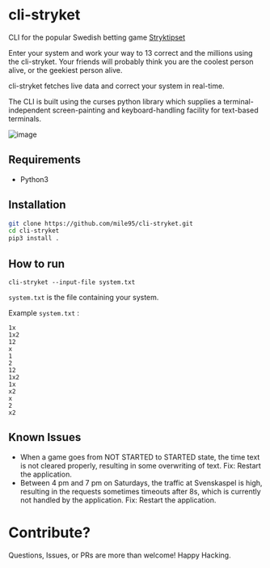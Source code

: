 # cli-stryket

CLI for the popular Swedish betting game [Stryktipset](https://spela.svenskaspel.se/stryktipset)

Enter your system and work your way to 13 correct and the millions using the cli-stryket. Your friends will probably think you are the coolest person alive, or the geekiest person alive.

cli-stryket fetches live data and correct your system in real-time.

The CLI is built using the curses python library which supplies a terminal-independent screen-painting and keyboard-handling facility for text-based terminals.

![image](https://user-images.githubusercontent.com/8545435/164912734-094959df-8ad5-4a4e-8916-c2b434e40aee.png)


## Requirements
- Python3

## Installation

```bash
git clone https://github.com/mile95/cli-stryket.git
cd cli-stryket
pip3 install .

```
## How to run

```
cli-stryket --input-file system.txt
```

`system.txt` is the file containing your system. 

Example `system.txt` : 

```
1x
1x2
12
x
1
2
12
1x2
1x
x2
x
2
x2
```

## Known Issues
- When a game goes from NOT STARTED to STARTED state, the time text is not cleared properly, resulting in some overwriting of text. Fix: Restart the application.
- Between 4 pm and 7 pm on Saturdays, the traffic at Svenskaspel is high, resulting in the requests sometimes timeouts after 8s, which is currently not handled by the application. Fix: Restart the application.

# Contribute?

Questions, Issues, or PRs are more than welcome! Happy Hacking.
